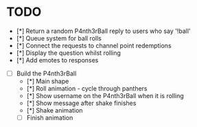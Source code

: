 # TODO

- [*] Return a random P4nth3rBall reply to users who say '!ball'
- [*] Queue system for ball rolls
- [*] Connect the requests to channel point redemptions
- [*] Display the question whilst rolling
- [*] Add emotes to responses

- [ ] Build the P4nth3rBall
  - [*] Main shape
  - [*] Roll animation - cycle through panthers
  - [*] Show username on the P4nth3rBall when it is rolling
  - [*] Show message after shake finishes
  - [*] Shake animation
  - [ ] Finish animation
